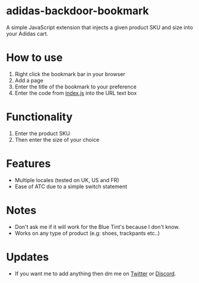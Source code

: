 # adidas-backdoor-bookmark
A simple JavaScript extension that injects a given product SKU and size into your Adidas cart.

# How to use
1. Right click the bookmark bar in your browser
2. Add a page
3. Enter the title of the bookmark to your preference
4. Enter the code from [index.js](index.js) into the URL text box

# Functionality
1. Enter the product SKU
2. Then enter the size of your choice

# Features
- Multiple locales (tested on UK, US and FR)
- Ease of ATC due to a simple switch statement

# Notes
- Don't ask me if it will work for the Blue Tint's because I don't know.
- Works on any type of product (e.g: shoes, trackpants etc..)

# Updates
- If you want me to add anything then dm me on [Twitter](https://twitter.com/shaw_xyz) or [Discord](http://m.uploadedit.com/bbtc/1512229870757.txt).

